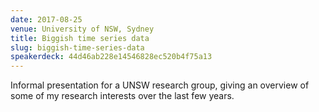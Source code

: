 ```yaml
---
date: 2017-08-25
venue: University of NSW, Sydney
title: Biggish time series data
slug: biggish-time-series-data
speakerdeck: 44d46ab228e14546828ec520b4f75a13
---
```


Informal presentation for a UNSW research group, giving an overview of some of my research interests over the last few years.
